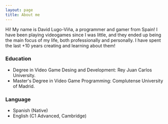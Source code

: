 ```yaml
---
layout: page
title: About me
---
```


Hi! My name is David Lugo-Viña, a programmer and gamer from Spain! I have been playing videogames since I was little, and they ended up being the main focus of my life, both professionally and personally. I have spent the last +10 years creating and learning about them!

### Education

- Degree in Video Game Desing and Development: Rey Juan Carlos University.
- Master's Degree in Video Game Programming: Complutense University of Madrid.

### Language

- Spanish (Native)
- English (C1 Advanced, Cambridge)
